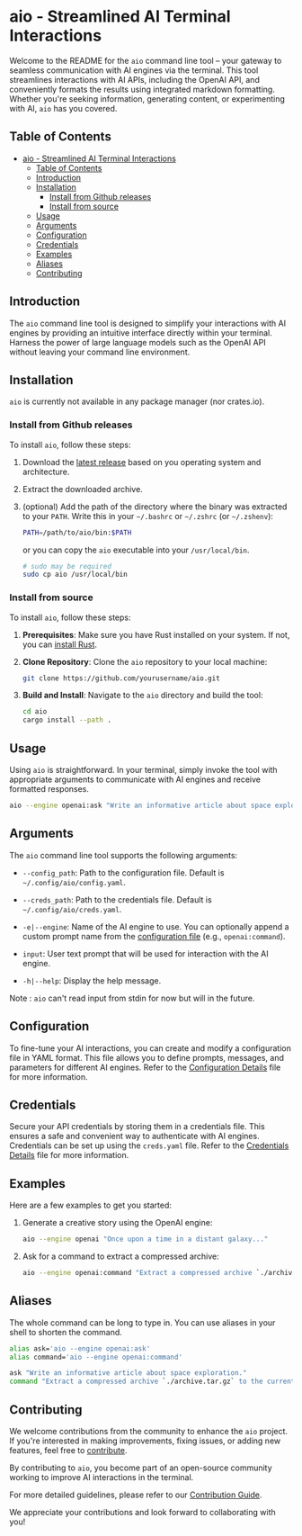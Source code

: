 # aio - Streamlined AI Terminal Interactions

Welcome to the README for the `aio` command line tool – your gateway to seamless communication with AI engines via the terminal. This tool streamlines interactions with AI APIs, including the OpenAI API, and conveniently formats the results using integrated markdown formatting. Whether you're seeking information, generating content, or experimenting with AI, `aio` has you covered.

## Table of Contents

- [aio - Streamlined AI Terminal Interactions](#aio---streamlined-ai-terminal-interactions)
  - [Table of Contents](#table-of-contents)
  - [Introduction](#introduction)
  - [Installation](#installation)
    - [Install from Github releases](#install-from-github-releases)
    - [Install from source](#install-from-source)
  - [Usage](#usage)
  - [Arguments](#arguments)
  - [Configuration](#configuration)
  - [Credentials](#credentials)
  - [Examples](#examples)
  - [Aliases](#aliases)
  - [Contributing](#contributing)

## Introduction

The `aio` command line tool is designed to simplify your interactions with AI engines by providing an intuitive interface directly within your terminal. Harness the power of large language models such as the OpenAI API without leaving your command line environment.

## Installation

`aio` is currently not available in any package manager (nor crates.io).

### Install from Github releases

To install `aio`, follow these steps:

1. Download the [latest release](https://github.com/glcraft/aio/releases/latest) based on you operating system and architecture.

2. Extract the downloaded archive.

3. (optional) Add the path of the directory where the binary was extracted to your `PATH`. Write this in your `~/.bashrc` or `~/.zshrc` (or `~/.zshenv`):
   ```sh
   PATH=/path/to/aio/bin:$PATH
   ```
   or you can copy the `aio` executable into your `/usr/local/bin`.
   ```sh
   # sudo may be required
   sudo cp aio /usr/local/bin
   ```

### Install from source

To install `aio`, follow these steps:

1. **Prerequisites**: Make sure you have Rust installed on your system. If not, you can [install Rust](https://www.rust-lang.org/tools/install).

2. **Clone Repository**: Clone the `aio` repository to your local machine:

   ```sh
   git clone https://github.com/yourusername/aio.git
   ```

3. **Build and Install**: Navigate to the `aio` directory and build the tool:

   ```sh
   cd aio
   cargo install --path .
   ```

## Usage

Using `aio` is straightforward. In your terminal, simply invoke the tool with appropriate arguments to communicate with AI engines and receive formatted responses.

```sh
aio --engine openai:ask "Write an informative article about space exploration."
```

## Arguments

The `aio` command line tool supports the following arguments:

- `--config_path`: Path to the configuration file. Default is `~/.config/aio/config.yaml`.

- `--creds_path`: Path to the credentials file. Default is `~/.config/aio/creds.yaml`.

- `-e|--engine`: Name of the AI engine to use. You can optionally append a custom prompt name from the [configuration file](#configuration) (e.g., `openai:command`).

- `input`: User text prompt that will be used for interaction with the AI engine.

- `-h|--help`: Display the help message.

Note : `aio` can't read input from stdin for now but will in the future.

## Configuration

To fine-tune your AI interactions, you can create and modify a configuration file in YAML format. This file allows you to define prompts, messages, and parameters for different AI engines. Refer to the [Configuration Details](./docs/CONFIG.md) file for more information.

## Credentials

Secure your API credentials by storing them in a credentials file. This ensures a safe and convenient way to authenticate with AI engines. Credentials can be set up using the `creds.yaml` file. Refer to the [Credentials Details](./docs/CREDS.md) file for more information.

## Examples

Here are a few examples to get you started:

1. Generate a creative story using the OpenAI engine:
   ```sh
   aio --engine openai "Once upon a time in a distant galaxy..."
   ```

2. Ask for a command to extract a compressed archive:
   ```sh
   aio --engine openai:command "Extract a compressed archive `./archive.tar.gz` to the current directory."
   ```

## Aliases

The whole command can be long to type in. You can use aliases in your shell to shorten the command.
```sh
alias ask='aio --engine openai:ask'
alias command='aio --engine openai:command'

ask "Write an informative article about space exploration."
command "Extract a compressed archive `./archive.tar.gz` to the current directory."
```

## Contributing

We welcome contributions from the community to enhance the `aio` project. If you're interested in making improvements, fixing issues, or adding new features, feel free to [contribute](https://github.com/yourusername/aio/blob/main/CONTRIBUTING.md).

By contributing to `aio`, you become part of an open-source community working to improve AI interactions in the terminal.

For more detailed guidelines, please refer to our [Contribution Guide](./docs/CONTRIBUTING.md).

We appreciate your contributions and look forward to collaborating with you!
